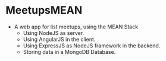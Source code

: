 # MeetupsMEAN

- A web app for list meetups, using the MEAN Stack
  - Using NodeJS as server.
  - Using AngularJS in the client.
  - Using ExpressJS as NodeJS framework in the backend.
  - Storing data in a MongoDB Database.
